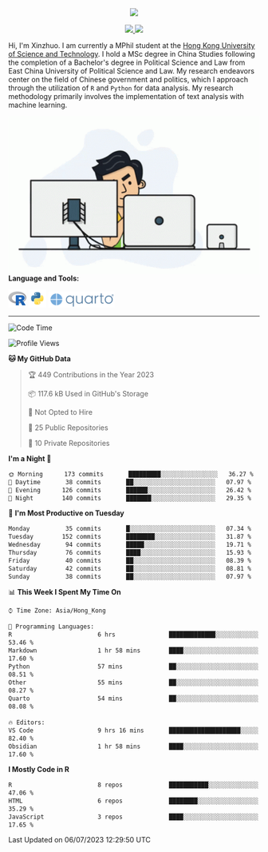 <div align='center'>
<img src='https://readme-typing-svg.herokuapp.com?font=ubuntu&color=4d3900&center=true&lines=HKUST+Mphil+in+SOSC;Focus+on+China;Code+for+PoliSci'/>
</div>

<p align='center'>
 <a href='https://www.linkedin.com/in/xinzhuo-huang-5161011ba/' target='_blank'>
        <img src='https://img.shields.io/badge/linkedin%20-%230077B5.svg?&style=for-the-badge&logo=linkedin&logoColor=white'/>
    </a>
 <a href='https://twitter.com/HsinchoH' target='_blank'>
        <img src='https://img.shields.io/badge/Twitter-1DA1F2?style=for-the-badge&logo=twitter&logoColor=white'/>
    </a>
    </p>
    
Hi, I'm Xinzhuo. I am currently a MPhil student at the [Hong Kong University of Science and Technology](https://sosc.hkust.edu.hk/node/613). I hold a MSc degree in China Studies following the completion of a Bachelor's degree in Political Science and Law from East China University of Political Science and Law. My research endeavors center on the field of Chinese government and politics, which I approach through the utilization of `R` and `Python` for data analysis. My research methodology primarily involves the implementation of text analysis with machine learning.




<img align='right' src="https://github.com/xinzhuohkust/xinzhuohkust/blob/main/programmer.gif" width="590">



**Language and Tools:**  

<code><img height="36" src="https://raw.githubusercontent.com/github/explore/80688e429a7d4ef2fca1e82350fe8e3517d3494d/topics/r/r.png"></code>
<code><img height="36" src="https://raw.githubusercontent.com/github/explore/80688e429a7d4ef2fca1e82350fe8e3517d3494d/topics/python/python.png"></code>
<code><img height="32" src="https://github.com/quarto-dev/quarto-r/blob/main/man/figures/quarto.png"></code>

---
<!--START_SECTION:waka-->
![Code Time](http://img.shields.io/badge/Code%20Time-689%20hrs%209%20mins-blue)

![Profile Views](http://img.shields.io/badge/Profile%20Views-4-blue)

**🐱 My GitHub Data** 

> 🏆 449 Contributions in the Year 2023
 > 
> 📦 117.6 kB Used in GitHub's Storage 
 > 
> 🚫 Not Opted to Hire
 > 
> 📜 25 Public Repositories 
 > 
> 🔑 10 Private Repositories  
 > 
**I'm a Night 🦉** 

```text
🌞 Morning      173 commits       █████████░░░░░░░░░░░░░░░░   36.27 % 
🌆 Daytime       38 commits       ██░░░░░░░░░░░░░░░░░░░░░░░   07.97 % 
🌃 Evening      126 commits       ██████░░░░░░░░░░░░░░░░░░░   26.42 % 
🌙 Night        140 commits       ███████░░░░░░░░░░░░░░░░░░   29.35 % 

```
📅 **I'm Most Productive on Tuesday** 

```text
Monday          35 commits       █░░░░░░░░░░░░░░░░░░░░░░░░   07.34 % 
Tuesday        152 commits       ████████░░░░░░░░░░░░░░░░░   31.87 % 
Wednesday       94 commits       █████░░░░░░░░░░░░░░░░░░░░   19.71 % 
Thursday        76 commits       ████░░░░░░░░░░░░░░░░░░░░░   15.93 % 
Friday          40 commits       ██░░░░░░░░░░░░░░░░░░░░░░░   08.39 % 
Saturday        42 commits       ██░░░░░░░░░░░░░░░░░░░░░░░   08.81 % 
Sunday          38 commits       ██░░░░░░░░░░░░░░░░░░░░░░░   07.97 % 

```


📊 **This Week I Spent My Time On** 

```text
⌚︎ Time Zone: Asia/Hong_Kong

💬 Programming Languages: 
R                        6 hrs               █████████████░░░░░░░░░░░░   53.46 % 
Markdown                 1 hr 58 mins        ████░░░░░░░░░░░░░░░░░░░░░   17.60 % 
Python                   57 mins             ██░░░░░░░░░░░░░░░░░░░░░░░   08.51 % 
Other                    55 mins             ██░░░░░░░░░░░░░░░░░░░░░░░   08.27 % 
Quarto                   54 mins             ██░░░░░░░░░░░░░░░░░░░░░░░   08.08 % 

🔥 Editors: 
VS Code                  9 hrs 16 mins       ████████████████████░░░░░   82.40 % 
Obsidian                 1 hr 58 mins        ████░░░░░░░░░░░░░░░░░░░░░   17.60 % 

```

**I Mostly Code in R** 

```text
R                        8 repos             ███████████░░░░░░░░░░░░░░   47.06 % 
HTML                     6 repos             ████████░░░░░░░░░░░░░░░░░   35.29 % 
JavaScript               3 repos             ████░░░░░░░░░░░░░░░░░░░░░   17.65 % 

```



 Last Updated on 06/07/2023 12:29:50 UTC
<!--END_SECTION:waka-->
    
    
    
    
    
    
    
    
